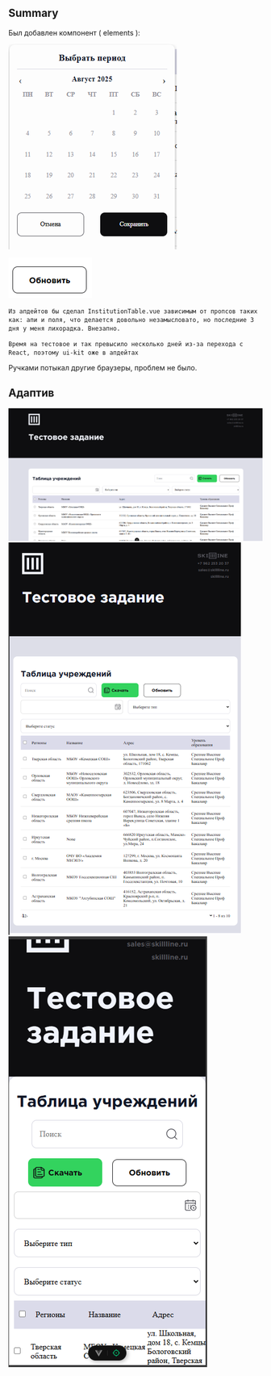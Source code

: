 ## Summary

Был добавлен компонент ( elements ):

![img.png](img.png)

![img_1.png](img_1.png)

`Из апдейтов бы сделал InstitutionTable.vue зависимым от пропсов таких как: апи и поля, что делается довольно незамысловато, но последние 3 дня у меня лихорадка. Внезапно.
`

`Время на тестовое и так превысило несколько дней из-за перехода с React, поэтому ui-kit оже в апдейтах
`

Ручками потыкал другие браузеры, проблем не было. 

## Адаптив
![img_2.png](img_2.png)
![img_3.png](img_3.png)
![img_4.png](img_4.png)

